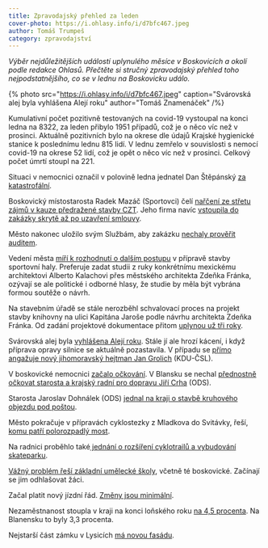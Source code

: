 ```yaml
---
title: Zpravodajský přehled za leden
cover-photo: https://i.ohlasy.info/i/d7bfc467.jpeg
author: Tomáš Trumpeš
category: zpravodajství
---
```


*Výběr nejdůležitějších událostí uplynulého měsíce v Boskovicích a okolí podle redakce Ohlasů. Přečtěte si stručný zpravodajský přehled toho nejpodstatnějšího, co se v lednu na Boskovicku událo.*

{% photo src="https://i.ohlasy.info/i/d7bfc467.jpeg" caption="Svárovská alej byla vyhlášena Alejí roku" author="Tomáš Znamenáček" /%}

Kumulativní počet pozitivně testovaných na covid-19 vystoupal na konci ledna na 8322, za leden přibylo 1951 případů, což je o něco víc než v prosinci. Aktuálně pozitivních bylo na okrese dle údajů Krajské hygienické stanice k poslednímu lednu 815 lidí. V lednu zemřelo v souvislosti s nemocí covid-19 na okrese 52 lidí, což je opět o něco víc než v prosinci. Celkový počet úmrtí stoupl na 221.

Situaci v nemocnici označil v polovině ledna jednatel Dan Štěpánský [za katastrofální](https://ohlasy.info/clanky/2021/01/z-rady.html).

Boskovický místostarosta Radek Mazáč (Sportovci) čelí [nařčení ze střetu zájmů v kauze předražené stavby CZT](https://ohlasy.info/clanky/2021/01/stret-zajmu-mazac.html). Jeho firma navíc [vstoupila do zakázky skrytě až po uzavření smlouvy](https://ohlasy.info/clanky/2021/01/czt-energochem.html).

Město nakonec uložilo svým Službám, aby zakázku [nechaly prověřit auditem](https://ohlasy.info/clanky/2021/01/z-rady.html).

Vedení města [míří k rozhodnutí o dalším postupu](https://forum.ohlasy.info/t/priprava-stavby-sportovni-haly-v-cervene-zahrade/430) v přípravě stavby sportovní haly. Preferuje zadat studii z ruky konkrétnímu mexickému architektovi Alberto Kalachovi přes městského architekta Zdeňka Fránka, ozývají se ale politické i odborné hlasy, že studie by měla být vybrána formou soutěže o návrh.

Na stavebním úřadě se stále nerozběhl schvalovací proces na projekt stavby knihovny na ulici Kapitána Jaroše podle návrhu architekta Zdeňka Fránka. Od zadání projektové dokumentace přitom [uplynou už tři roky](https://ohlasy.info/clanky/2021/01/tri-roky-projektovani.html).

Svárovská alej byla [vyhlášena Alejí roku](https://ohlasy.info/clanky/2021/01/svarovska-alej-roku.html). Stále jí ale hrozí kácení, i když příprava opravy silnice se aktuálně pozastavila. V případu se [přímo angažuje nový jihomoravský hejtman Jan Grolich](https://www.facebook.com/HejtmanJMK/posts/2829059187341827) (KDU-ČSL).

V boskovické nemocnici [začalo očkování](https://ohlasy.info/clanky/2021/01/ockovani-zacina.html). V Blansku se nechal [přednostně očkovat starosta a krajský radní pro dopravu Jiří Crha](https://www.seznamzpravy.cz/clanek/politik-ods-se-nechal-prednostne-ockovat-proti-covidu-19-139314) (ODS).

Starosta Jaroslav Dohnálek (ODS) [jednal na kraji o stavbě kruhového objezdu pod poštou](https://boskovice.cz/starosta-jednal-na-kraji-o-krizovatce-u-posty/d-41114). 

Město pokračuje v přípravách cyklostezky z Mladkova do Svitávky, řeší, [komu patří polorozpadlý most](https://ohlasy.info/clanky/2021/01/cyklostezka-svitavka.html).

Na radnici proběhlo také[ jednání o rozšíření cyklotrailů a vybudování skateparku](https://boskovice.cz/rozsiri-se-boskovicke-stezky-a-najdeme-misto-pro-skatepark/d-41058).

[Vážný problém řeší základní umělecké školy](https://www.irozhlas.cz/zpravy-domov/skolstvi-skoly-zakladni-umelecke-skoly-skolne-ministerstvo-skolstvi-deti_2101270636_dok), včetně té boskovické. Začínají se jim odhlašovat žáci.

Začal platit nový jízdní řád. [Změny jsou minimální](https://blanensky.denik.cz/zpravy_region/novy-rad-zmeny-jsou-na-trati-skalice-nad-svitavou-velke-opatovice-minimalni-2021.html).

Nezaměstnanost stoupla v kraji na konci loňského roku [na 4,5 procenta](https://blanensky.denik.cz/zpravy_region/vetsi-nezamestnanost-na-jihu-moravy-nejhorsi-je-na-znojemsku-20210108.html). Na Blanensku to byly 3,3 procenta.

Nejstarší část zámku v Lysicích [má novou fasádu](https://blanensky.denik.cz/zpravy_region/nejstarsi-cast-zamku-v-lysicich-ma-novou-fasadu-podivejte-se-20210106.html).